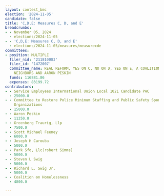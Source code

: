 ```yaml
---
layout: contest_bmc
election: '2024-11-05'
candidate: false
title: 'C,D,E: Measures C, D, and E'
breadcrumbs:
- - November 05, 2024
  - elections/2024-11-05
- - 'C,D,E: Measures C, D, and E'
  - elections/2024-11-05/measures/measurecde
committees:
- position: MULTIPLE
  filer_nid: '211810083'
  filer_id: '1472007'
  committee_name: REAL REFORM, YES ON C, NO ON D, YES ON E, A COALITION OF SMALL BUSINESSES,
    NEIGHBORS AND AARON PESKIN
  funds: 116881.86
  expenses: 83199.72
contributors:
- - Service Employees International Union Local 1021 Candidate PAC
  - 25000.0
- - Committee to Restore Police Minimum Staffing and Public Safety Sponsored by Labor
    Organizations
  - 15000.0
- - Aaron Peskin
  - 11250.0
- - Greenberg Traurig, Llp
  - 7500.0
- - Scott Michael Feeney
  - 6000.0
- - Joseph H Carouba
  - 5000.0
- - Park Sfo, Llc(robert Simms)
  - 5000.0
- - Steven L Swig
  - 5000.0
- - Richard L. Swig Jr.
  - 5000.0
- - Coalition on Homelessness
  - 4800.0

---
```


